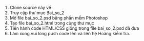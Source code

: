 1. Clone source này về
2. Truy cập thư mục Bai_so_2
3. Mở file bai_so_2.psd bằng phần mềm Photoshop
4. Tạo file bai_so_2.html trong cùng thư mục
5. Tiến hành code HTML/CSS giống trong file bai_so_2.psd đã đưa
6. Làm xong vui lòng push code lên và liên hệ Hoàng kiểm tra.
